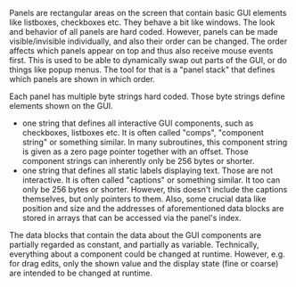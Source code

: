 Panels are rectangular areas on the screen that contain basic GUI elements
like listboxes, checkboxes etc.
They behave a bit like windows.
The look and behavior of all panels are hard coded.
However, panels can be made visible/invisible individually, and also their order can be changed.
The order affects which panels appear on top and thus also receive mouse events first.
This is used to be able to dynamically swap out parts of the GUI, or do things like popup menus.
The tool for that is a "panel stack" that defines which panels are shown in which order.

Each panel has multiple byte strings hard coded. Those byte strings define elements shown on the GUI.
  * one string that defines all interactive GUI components, such as checkboxes, listboxes etc.
    It is often called "comps", "component string" or something similar.
    In many subroutines, this component string is given as a zero page pointer together with an offset.
    Those component strings can inherently only be 256 bytes or shorter.
  * one string that defines all static labels displaying text. Those are not interactive.
    It is often called "captions" or something similar.
    It too can only be 256 bytes or shorter. However, this doesn't include the captions themselves,
    but only pointers to them.
Also, some crucial data like position and size and the addresses of aforementioned data blocks are
stored in arrays that can be accessed via the panel's index.

The data blocks that contain the data about the GUI components are partially regarded as constant,
and partially as variable.
Technically, everything about a component could be changed at runtime. However, e.g. for drag edits,
only the shown value and the display state (fine or coarse) are intended to be changed at runtime.

